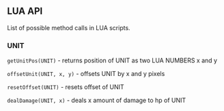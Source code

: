 ## LUA API
List of possible method calls in LUA scripts.

### UNIT
`getUnitPos(UNIT)` - returns position of UNIT as two LUA NUMBERS x and y

`offsetUnit(UNIT, x, y)` - offsets UNIT by x and y pixels

`resetOffset(UNIT)` - resets offset of UNIT

`dealDamage(UNIT, x)` - deals x amount of damage to hp of UNIT
